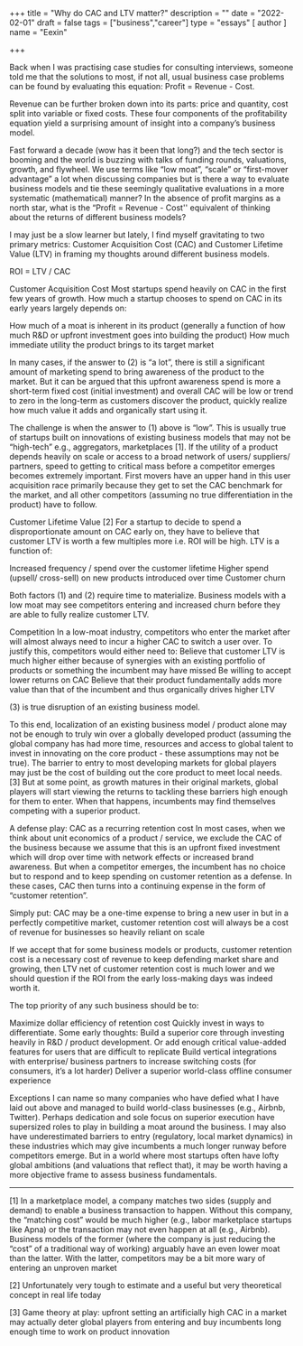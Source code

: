 +++
title = "Why do CAC and LTV matter?"
description = ""
date = "2022-02-01"
draft = false
tags = ["business","career"]
type = "essays"
[ author ]
  name = "Eexin"

+++

Back when I was practising case studies for consulting interviews, someone told me that the solutions to most, if not all, usual business case problems can be found by evaluating this equation: Profit = Revenue - Cost. 

Revenue can be further broken down into its parts: price and quantity, cost split into variable or fixed costs. These four components of the profitability equation yield a surprising amount of insight into a company’s business model. 

Fast forward a decade (wow has it been that long?) and the tech sector is booming and the world is buzzing with talks of funding rounds, valuations, growth, and flywheel. We use terms like “low moat”, “scale” or “first-mover advantage” a lot when discussing companies but is there a way to evaluate business models and tie these seemingly qualitative evaluations in a more systematic (mathematical) manner? In the absence of profit margins as a north star, what is the “Profit = Revenue - Cost'' equivalent of thinking about the returns of different business models? 

I may just be a slow learner but lately, I find myself gravitating to two primary metrics: Customer Acquisition Cost (CAC) and Customer Lifetime Value (LTV) in framing my thoughts around different business models. 

ROI = LTV / CAC

Customer Acquisition Cost
Most startups spend heavily on CAC in the first few years of growth. How much a startup chooses to spend on CAC in its early years largely depends on:
 
How much of a moat is inherent in its product (generally a function of how much R&D or upfront investment goes into building the product)
How much immediate utility the product brings to its target market 

In many cases, if the answer to (2) is “a lot”, there is still a significant amount of marketing spend to bring awareness of the product to the market. But it can be argued that this upfront awareness spend is more a short-term fixed cost (initial investment) and overall CAC will be low or trend to zero in the long-term as customers discover the product, quickly realize how much value it adds and organically start using it.

The challenge is when the answer to (1) above is “low”. This is usually true of startups built on innovations of existing business models that may not be “high-tech” e.g., aggregators, marketplaces [1].  If the utility of a product depends heavily on scale or access to a broad network of users/ suppliers/ partners, speed to getting to critical mass before a competitor emerges becomes extremely important. First movers have an upper hand in this user acquisition race primarily because they get to set the CAC benchmark for the market, and all other competitors (assuming no true differentiation in the product) have to follow.

Customer Lifetime Value [2] 
For a startup to decide to spend a disproportionate amount on CAC early on, they have to believe that customer LTV is worth a few multiples more i.e. ROI will be high. LTV is a function of: 

Increased frequency / spend over the customer lifetime
Higher spend (upsell/ cross-sell) on new products introduced over time
Customer churn

Both factors (1) and (2) require time to materialize. Business models with a low moat may see competitors entering and increased churn before they are able to fully realize customer LTV.  

Competition 
In a low-moat industry, competitors who enter the market after will almost always need to incur a higher CAC to switch a user over. To justify this, competitors would either need to:
Believe that customer LTV is much higher either because of synergies with an existing portfolio of products or something the incumbent may have missed
Be willing to accept lower returns on CAC
Believe that their product fundamentally adds more value than that of the incumbent and thus organically drives higher LTV

(3) is true disruption of an existing business model.

To this end, localization of an existing business model / product alone may not be enough to truly win over a globally developed product (assuming the global company has had more time, resources and access to global talent to invest in innovating on the core product - these assumptions may not be true). The barrier to entry to most developing markets for global players may just be the cost of building out the core product to meet local needs. [3] But at some point, as growth matures in their original markets, global players will start viewing the returns to tackling these barriers high enough for them to enter. When that happens, incumbents may find themselves competing with a superior product. 

A defense play: CAC as a recurring retention cost 
In most cases, when we think about unit economics of a product / service, we exclude the CAC of the business because we assume that this is an upfront fixed investment which will drop over time with network effects or increased brand awareness. But when a competitor emerges, the incumbent has no choice but to respond and to keep spending on customer retention as a defense. In these cases, CAC then turns into a continuing expense in the form of “customer retention”. 

Simply put: CAC may be a one-time expense to bring a new user in but in a perfectly competitive market, customer retention cost will always be a cost of revenue for businesses so heavily reliant on scale

If we accept that for some business models or products, customer retention cost is a necessary cost of revenue to keep defending market share and growing, then LTV net of customer retention cost is much lower and we should question if the ROI from the early loss-making days was indeed worth it. 

The top priority of any such business should be to:

Maximize dollar efficiency of retention cost
Quickly invest in ways to differentiate. Some early thoughts: 
Build a superior core through investing heavily in R&D / product development. Or add enough critical value-added features for users that are difficult to replicate
Build vertical integrations with enterprise/ business partners to increase switching costs (for consumers, it’s a lot harder)
Deliver a superior world-class offline consumer experience  

Exceptions
I can name so many companies who have defied what I have laid out above and managed to build world-class businesses (e.g., Airbnb, Twitter). Perhaps dedication and sole focus on superior execution have supersized roles to play in building a moat around the business. I may also have underestimated barriers to entry (regulatory, local market dynamics) in these industries which may give incumbents a much longer runway before competitors emerge. But in a world where most startups often have lofty global ambitions (and valuations that reflect that), it may be worth having a more objective frame to assess business fundamentals.

___


[1] In a marketplace model, a company matches two sides (supply and demand) to enable a business transaction to happen. Without this company, the “matching cost” would be much higher (e.g., labor marketplace startups like Apna) or the transaction may not even happen at all (e.g., Airbnb). Business models of the former (where the company is just reducing the “cost” of a traditional way of working) arguably have an even lower moat than the latter. With the latter, competitors may be a bit more wary of entering an unproven market  

[2] Unfortunately very tough to estimate and a useful but very theoretical concept in real life today

[3] Game theory at play: upfront setting an artificially high CAC in a market may actually deter global players from entering and buy incumbents long enough time to work on product innovation
